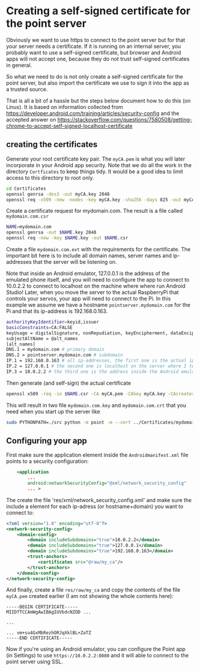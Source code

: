# Creating a self-signed certificate for the point server

Obviously we want to use https to connect to the point server but for that your server needs a certificate.
If it is running on an internal server, you probably want to use a self-signed certificate, but browser and
Android apps will not accept one, because they do not trust self-signed certificates in general.

So what we need to do is not only create a self-signed certificate for the point server, but also
import the certificate we use to sign it into the app as a trusted source.

That is all a bit of a hassle but the steps below document how to do this (on Linux). It is based on information
collected from https://developer.android.com/training/articles/security-config and the accepted answer on
https://stackoverflow.com/questions/7580508/getting-chrome-to-accept-self-signed-localhost-certificate

## creating the certificates

Generate your root certificate key pair. The `myCA.pem` is what you will later incorporate in your Android app security.
Note that we do all the work in the directory `Certficates` to keep things tidy. It would be a good idea to limit access to this directory to root only.

```bash
cd Certificates
openssl genrsa -des3 -out myCA.key 2048
openssl req -x509 -new -nodes -key myCA.key -sha256 -days 825 -out myCA.pem
```

Create a certificate request for mydomain.com. The result is a file called `mydomain.com.csr`

```bash
NAME=mydomain.com
openssl genrsa -out $NAME.key 2048
openssl req -new -key $NAME.key -out $NAME.csr
```

Create a file `mydomain.com.ext` with the requirements for the certificate. The important bit here is to
include all domain names, server names and ip-addresses that the server will be listening on.

Note that inside an Android emulator, 127.0.0.1 is the address of the emulated phone itself,
and you will need to configure the app to connect to 10.0.2.2 to connect to localhost on the machine
where where run Android Studio! Later, when you move the server to the actual RaspberryPi that controls your servos,
your app will need to connect to the Pi. In this example we assume we have a hostname `pointserver.mydomain.com` for
the Pi and that its ip-address is 192.168.0.163.

```bash
authorityKeyIdentifier=keyid,issuer
basicConstraints=CA:FALSE
keyUsage = digitalSignature, nonRepudiation, keyEncipherment, dataEncipherment
subjectAltName = @alt_names
[alt_names]
DNS.1 = mydomain.com # primary domain
DNS.2 = pointserver.mydomain.com # subdomain
IP.1 = 192.168.0.163 # all ip-addresses, the first one is the actual ip-address of my raspberry
IP.2 = 127.0.0.1 # the second one is localhost on the server where I test the stuff
IP.3 = 10.0.2.2 # the third one is the address inside the Android emulator that is mapped to 127.0.0.1 on the host machine
```

Then generate (and self-sign) the actual certificate 

```bash
openssl x509 -req -in $NAME.csr -CA myCA.pem -CAkey myCA.key -CAcreateserial -out $NAME.crt -days 825 -sha256 -extfile $NAME.ext
```

This will result in two file `mydomain.com.key` and `mydomain.com.crt` that you need when you start up the server like

```bash
sudo PYTHONPATH=./src python -m point -m --cert ../Certificates/mydomain.com.crt --key ../Certificates/mydomain.com.key
```

## Configuring your app

First make sure the application element inside the `Androidmanifest.xml` file points to a security configuration:

```xml
    <application
        ...
        android:networkSecurityConfig="@xml/network_security_config"
        ... >
```

The create the file 'res/xml/network_security_config.xml' and make sure the include a <domain> element for each ip-adress (or hostname+domain) you want to connect to:

```xml
<?xml version="1.0" encoding="utf-8"?>
<network-security-config>
    <domain-config>
        <domain includeSubdomains="true">10.0.2.2</domain>
        <domain includeSubdomains="true">127.0.0.1</domain>
        <domain includeSubdomains="true">192.168.0.163</domain>
        <trust-anchors>
            <certificates src="@raw/my_ca"/>
        </trust-anchors>
    </domain-config>
</network-security-config>
```

And finally, create a file `res/raw/my_ca` and copy the contents of the file `myCA.pem` created earlier (I am not showing the whole contents here):

```
-----BEGIN CERTIFICATE-----
MIIDfTCCAmWgAwIBAgIUVbdcNZOD ...

...

... vm+su4GxMbRezhORJqXklBL+ZaTZ
-----END CERTIFICATE-----
```

Now if you're using an Android emulator, you can configure the Point app (in Settings) to use `https://10.0.2.2:8080` and it will able to connect to the point server using SSL.
